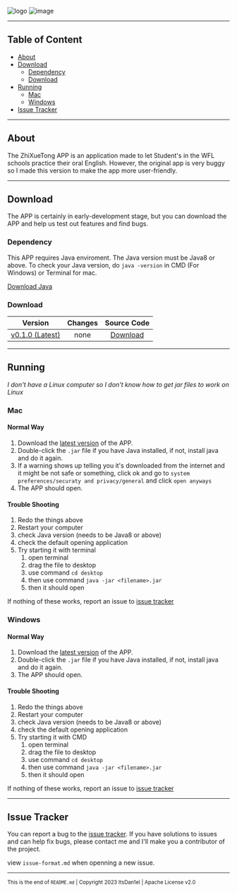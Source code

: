 ![logo](https://user-images.githubusercontent.com/111002559/223109614-fab7c8d0-cfb8-409c-a7c3-53aed8d315b2.png)  ![image](https://user-images.githubusercontent.com/111002559/223111304-b33c9578-dc13-4012-bb02-e183b20c4244.png)

--------
## Table of Content
- [About](#about)
- [Download](#download)
    - [Dependency](#dependency)
    - [Download](#download-1)
- [Running](#running)
    - [Mac](#mac)
    - [Windows](#windows)
- [Issue Tracker](#issue-tracker)
-------
## About
The ZhiXueTong APP is an application made to let Student's in the WFL schools practice their oral English. However, the original app is very buggy so I made this version to make the app more user-friendly.

------
## Download
The APP is certainly in early-development stage, but you can download the APP and help us test out features and find bugs.

### Dependency
This APP requires Java enviroment. The Java version must be Java8 or above. To check your Java version, do `java -version` in CMD (For Windows)
or Terminal for mac.

[Download Java](https://www.java.com/en/)

### Download
|       Version       | Changes | Source Code  |
|:-------------------:|:-------:|:------------:|
| [v0.1.0 (Latest)](https://github.com/ItsDan1el/zhixuetong/releases/download/v0.1/zhixuetong_v0.1.0.jar) |  none   | [Download](https://github.com/ItsDan1el/zhixuetong/archive/refs/tags/v0.1.zip) |

------
## Running
_I don't have a Linux computer so I don't know how to get jar files to work on Linux_

### Mac
#### Normal Way
1. Download the [latest version](https://github.com/ItsDan1el/zhixuetong/releases/download/v0.1/zhixuetong_v0.1.0.jar) of the APP.
2. Double-click the `.jar` file if you have Java installed, if not, install java and do it again.
3. If a warning shows up telling you it's downloaded from the internet and it might be not safe or something, click ok and go to `system preferences/securaty and privacy/general` and click `open anyways`
4. The APP should open.
#### Trouble Shooting
1. Redo the things above
2. Restart your computer
3. check Java version (needs to be Java8 or above)
4. check the default opening application
5. Try starting it with terminal
    1. open terminal
    2. drag the file to desktop
    3. use command `cd desktop`
    4. then use command `java -jar <filename>.jar`
    5. then it should open

If nothing of these works, report an issue to [issue tracker](https://github.com/ItsDan1el/zhixuetong/issues)

### Windows
#### Normal Way
1. Download the [latest version](https://github.com/ItsDan1el/zhixuetong/releases/download/v0.1/zhixuetong_v0.1.0.jar) of the APP.
2. Double-click the `.jar` file if you have Java installed, if not, install java and do it again.
3. The APP should open.
#### Trouble Shooting
1. Redo the things above
2. Restart your computer
3. check Java version (needs to be Java8 or above)
4. check the default opening application
5. Try starting it with CMD
    1. open terminal
    2. drag the file to desktop
    3. use command `cd desktop`
    4. then use command `java -jar <filename>.jar`
    5. then it should open

If nothing of these works, report an issue to [issue tracker](https://github.com/ItsDan1el/zhixuetong/issues)

-----

## Issue Tracker

You can report a bug to the [issue tracker](https://github.com/ItsDan1el/zhixuetong/issues).
If you have solutions to issues and can help fix bugs, please contact me and I'll make you a contributor of the project.

view `issue-format.md` when openning a new issue.

---

<sub>This is the end of `README.md` | Copyright 2023 ItsDan1el | Apache License v2.0<sub>



